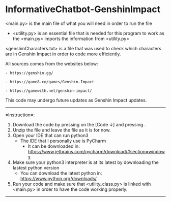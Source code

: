 # InformativeChatbot-GenshinImpact

<main.py> is the main file of what you will need in order to run the file
   - <utility.py> is an essential file that is needed for this program to work as the <main.py> imports the information from <utility.py>

<genshinCharacters.txt> is a file that was used to check which characters are in Genshin Impact in order to code more efficiently. 


All sources comes from the websites below:

    - https://genshin.gg/

    - https://game8.co/games/Genshin-Impact

    - https://gamewith.net/genshin-impact/


This code may undergo future updates as Genshin Impact updates.

----------------------------------------------------------------------------------------------------------------------------------------------------------------------------

※Instruction※:
   1. Download the code by pressing on the [Code ↓] and pressing <Download ZIP>.
   2. Unzip the file and leave the file as it is for now.
   3. Open your IDE that can run python3
       - The IDE that I personally use is PyCharm
          - It can be downloaded in: https://www.jetbrains.com/pycharm/download/#section=windows
   4. Make sure your python3 interpreter is at its latest by downloading the lastest python version
      - You can download the latest python in: https://www.python.org/downloads/
   5. Run your code and make sure that <utility_class.py> is linked with <main.py> in order to have the code working properly.

----------------------------------------------------------------------------------------------------------------------------------------------------------------------------
